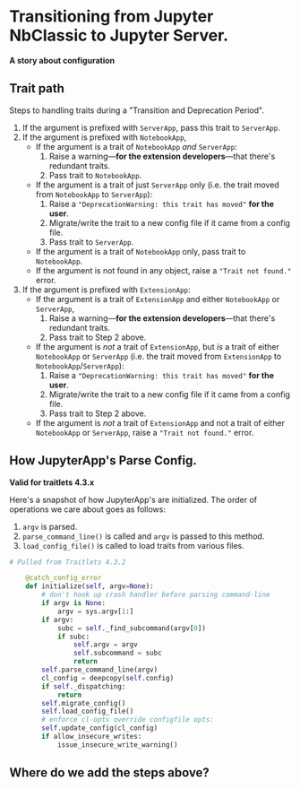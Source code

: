 # Transitioning from Jupyter NbClassic to Jupyter Server.

**A story about configuration**

## Trait path

Steps to handling traits during a "Transition and Deprecation Period".

1. If the argument is prefixed with `ServerApp`, pass this trait to `ServerApp`.
2. If the argument is prefixed with `NotebookApp`,
    - If the argument is a trait of `NotebookApp` *and* `ServerApp`:
        1. Raise a warning—**for the extension developers**—that there's redundant traits.
        2. Pass trait to `NotebookApp`.
    - If the argument is a trait of just `ServerApp` only (i.e. the trait moved from `NotebookApp` to `ServerApp`):
        1. Raise a `"DeprecationWarning: this trait has moved"` **for the user**.
        2. Migrate/write the trait to a new config file if it came from a config file.
        3. Pass trait to `ServerApp`.
    - If the argument is a trait of `NotebookApp` only, pass trait to `NotebookApp`.
    - If the argument is not found in any object, raise a `"Trait not found."` error.
3. If the argument is prefixed with `ExtensionApp`:
    - If the argument is a trait of `ExtensionApp` and either `NotebookApp` or `ServerApp`,
        1. Raise a warning—**for the extension developers**—that there's redundant traits.
        2. Pass trait to Step 2 above.
    - If the argument is *not* a trait of `ExtensionApp`, but *is* a trait of either `NotebookApp` or `ServerApp` (i.e. the trait moved from `ExtensionApp` to `NotebookApp`/`ServerApp`):
        1. Raise a `"DeprecationWarning: this trait has moved"` **for the user**.
        2. Migrate/write the trait to a new config file if it came from a config file.
        2. Pass trait to Step 2 above.
    - If the argument is *not* a trait of `ExtensionApp` and not a trait of either `NotebookApp` or `ServerApp`, raise a `"Trait not found."` error.



## How JupyterApp's Parse Config.

**Valid for traitlets 4.3.x**

Here's a snapshot of how JupyterApp's are initialized. The order of operations we care about goes as follows:

1. `argv` is parsed.
2. `parse_command_line()` is called and `argv` is passed to this method.
3. `load_config_file()` is called to load traits from various files.

```python
# Pulled from Traitlets 4.3.2

    @catch_config_error
    def initialize(self, argv=None):
        # don't hook up crash handler before parsing command-line
        if argv is None:
            argv = sys.argv[1:]
        if argv:
            subc = self._find_subcommand(argv[0])
            if subc:
                self.argv = argv
                self.subcommand = subc
                return
        self.parse_command_line(argv)
        cl_config = deepcopy(self.config)
        if self._dispatching:
            return
        self.migrate_config()
        self.load_config_file()
        # enforce cl-opts override configfile opts:
        self.update_config(cl_config)
        if allow_insecure_writes:
            issue_insecure_write_warning()
```

## Where do we add the steps above?

